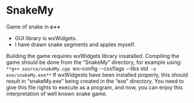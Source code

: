 # SnakeMy
Game of snake in **c++**

* GUI library is wxWidgets.
* I have drawn snake segments and apples myself.


Building the game requires wxWidgets library insatalled. Compiling the game should be done from the “SnakeMy” directory, for example using: 
`**g++ source/snakeMy.cpp `wx-config --cxxflags --libs std` -o exe/snakeMy.exe**`
If wxWidgests have been installed properly, this should result in “snakeMy.exe” being created in the  “exe” directory. You need to give this file rights to execute as a program, and now, you can enjoy this interpretation of well known snake game.  
